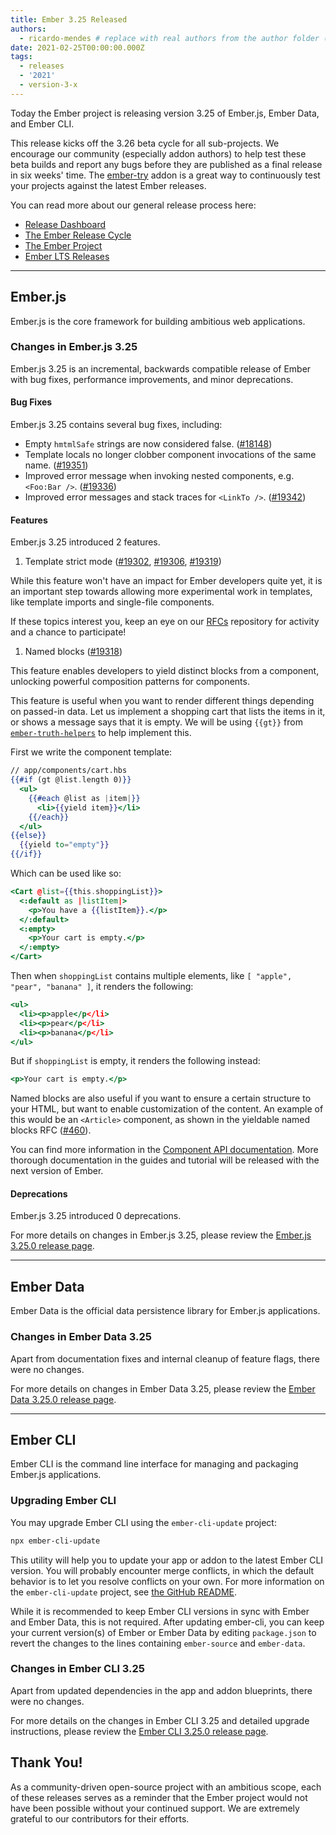 ```yaml
---
title: Ember 3.25 Released
authors:
  - ricardo-mendes # replace with real authors from the author folder (add yourself if you're not there)
date: 2021-02-25T00:00:00.000Z
tags:
  - releases
  - '2021'
  - version-3-x
---
```


Today the Ember project is releasing version 3.25 of Ember.js, Ember Data, and Ember CLI. <!-- Block start: Uncomment if an LTS candidate --><!--This release of Ember.js is an LTS (Long Term Support) candidate. LTS candidates prioritize stability over the addition of new features, and have an extended support schedule.--><!-- Block end -->

This release kicks off the 3.26 beta cycle for all sub-projects. We encourage our community (especially addon authors) to help test these beta builds and report any bugs before they are published as a final release in six weeks' time. The [ember-try](https://github.com/ember-cli/ember-try) addon is a great way to continuously test your projects against the latest Ember releases.

You can read more about our general release process here:

- [Release Dashboard](http://emberjs.com/releases/)
- [The Ember Release Cycle](https://blog.emberjs.com/new-ember-release-process/)
- [The Ember Project](https://blog.emberjs.com/ember-project-at-2-0/)
- [Ember LTS Releases](https://blog.emberjs.com/announcing-embers-first-lts/)

---

## Ember.js

Ember.js is the core framework for building ambitious web applications.

### Changes in Ember.js 3.25

Ember.js 3.25 is an incremental, backwards compatible release of Ember with bug fixes, performance improvements, and minor deprecations.

#### Bug Fixes

Ember.js 3.25 contains several bug fixes, including:

- Empty `hmtmlSafe` strings are now considered false. ([#18148](https://github.com/emberjs/ember.js/pull/18148))
- Template locals no longer clobber component invocations of the same name. ([#19351](https://github.com/emberjs/ember.js/pull/19351))
- Improved error message when invoking nested components, e.g. `<Foo:Bar />`. ([#19336](https://github.com/emberjs/ember.js/pull/19336))
- Improved error messages and stack traces for `<LinkTo />`. ([#19342](https://github.com/emberjs/ember.js/pull/19342))

#### Features

Ember.js 3.25 introduced 2 features.

1. Template strict mode ([#19302](https://github.com/emberjs/ember.js/pull/19302), [#19306](https://github.com/emberjs/ember.js/pull/19306), [#19319](https://github.com/emberjs/ember.js/pull/19319))

While this feature won't have an impact for Ember developers quite yet, it is an important step towards allowing more experimental work in templates, like template imports and single-file components.

If these topics interest you, keep an eye on our [RFCs](https://github.com/emberjs/rfcs) repository for activity and a chance to participate!

1. Named blocks ([#19318](https://github.com/emberjs/ember.js/pull/19318))

This feature enables developers to yield distinct blocks from a component, unlocking powerful composition patterns for components.

This feature is useful when you want to render different things depending on passed-in data.
Let us implement a shopping cart that lists the items in it, or shows a message says that it is empty.
We will be using `{{gt}}` from [`ember-truth-helpers`](https://emberobserver.com/addons/ember-truth-helpers) to help implement this.

First we write the component template:

```handlebars
// app/components/cart.hbs
{{#if (gt @list.length 0)}}
  <ul>
    {{#each @list as |item|}}
      <li>{{yield item}}</li>
    {{/each}}
  </ul>
{{else}}
  {{yield to="empty"}}
{{/if}}
```

Which can be used like so:

```handlebars
<Cart @list={{this.shoppingList}}>
  <:default as |listItem|>
    <p>You have a {{listItem}}.</p>
  </:default>
  <:empty>
    <p>Your cart is empty.</p>
  </:empty>
</Cart>
```

Then when `shoppingList` contains multiple elements, like `[ "apple", "pear", "banana" ]`, it renders the following:

```handlebars
<ul>
  <li><p>apple</p</li>
  <li><p>pear</p</li>
  <li><p>banana</p</li>
</ul>
```

But if `shoppingList` is empty, it renders the following instead:

```handlebars
<p>Your cart is empty.</p>
```

Named blocks are also useful if you want to ensure a certain structure to your HTML, but want to enable customization of the content.
An example of this would be an `<Article>` component, as shown in the yieldable named blocks RFC ([#460](https://emberjs.github.io/rfcs/0460-yieldable-named-blocks.html#detailed-design)).

You can find more information in the [Component API documentation](https://api.emberjs.com/ember/3.25/modules/@glimmer%2Fcomponent). More thorough documentation in the guides and tutorial will be released with the next version of Ember.

#### Deprecations

Ember.js 3.25 introduced 0 deprecations.

For more details on changes in Ember.js 3.25, please review the [Ember.js 3.25.0 release page](https://github.com/emberjs/ember.js/releases/tag/v3.25.0).

---

## Ember Data

Ember Data is the official data persistence library for Ember.js applications.

### Changes in Ember Data 3.25

Apart from documentation fixes and internal cleanup of feature flags, there were no changes.

For more details on changes in Ember Data 3.25, please review the
[Ember Data 3.25.0 release page](https://github.com/emberjs/data/releases/tag/v3.25.0).

---

## Ember CLI

Ember CLI is the command line interface for managing and packaging Ember.js applications.

### Upgrading Ember CLI

You may upgrade Ember CLI using the `ember-cli-update` project:

```bash
npx ember-cli-update
```

This utility will help you to update your app or addon to the latest Ember CLI version. You will probably encounter merge conflicts, in which the default behavior is to let you resolve conflicts on your own. For more information on the `ember-cli-update` project, see [the GitHub README](https://github.com/ember-cli/ember-cli-update).

While it is recommended to keep Ember CLI versions in sync with Ember and Ember Data, this is not required. After updating ember-cli, you can keep your current version(s) of Ember or Ember Data by editing `package.json` to revert the changes to the lines containing `ember-source` and `ember-data`.

### Changes in Ember CLI 3.25

Apart from updated dependencies in the app and addon blueprints, there were no changes.

For more details on the changes in Ember CLI 3.25 and detailed upgrade
instructions, please review the [Ember CLI 3.25.0 release page](https://github.com/ember-cli/ember-cli/releases/tag/v3.25.0).

## Thank You!

As a community-driven open-source project with an ambitious scope, each of these releases serves as a reminder that the Ember project would not have been possible without your continued support. We are extremely grateful to our contributors for their efforts.
